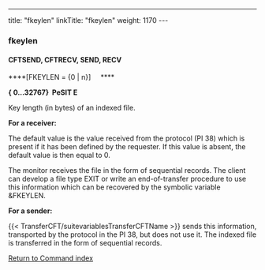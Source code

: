 ---
title: "fkeylen"
linkTitle: "fkeylen"
weight: 1170
---<span id="fkeylen"></span>

### fkeylen

#### CFTSEND, CFTRECV, SEND, RECV

****[FKEYLEN = {0 &#124; n}]     ****

****{
0...32767}  PeSIT
E****

Key length (in bytes) of an indexed file.

******For a receiver:******

The default value is the value received from the protocol (PI 38) which
is present if it has been defined by the requester. If this value is absent,
the default value is then equal to 0.

The monitor receives the file in the form of sequential records. The
client can develop a file type EXIT or write an end-of-transfer procedure
to use this information which can be recovered by the symbolic variable
&FKEYLEN.

******For a sender:******

{{< TransferCFT/suitevariablesTransferCFTName  >}} sends this information, transported by the protocol in the
PI 38, but does not use it. The indexed file is transferred in the form
of sequential records.

[Return to Command index](../../)
